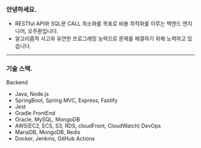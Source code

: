 ### 안녕하세요.<br/>
- RESTful API와 SQL문 CALL 최소화를 목표로 비용 최적화를 이루는 백엔드 엔지니어, 오주환입니다.<br/>
- 알고리즘적 사고와 유연한 프로그래밍 능력으로 문제를 해결하기 위해 노력하고 있습니다.<br/>
---
### 기술 스택.
Backend
- Java, Node.js
- SpringBoot, Spring MVC, Express, Fastify
- Jest
- Gradle
FrontEnd
- Oracle, MySQL, MongoDB
- AWS(EC2, ECS, S3, RDS, cloudFront, CloudWatch)
DevOps
- MariaDB, MongoDB, Redis
- Docker, Jenkins, GitHub Actions
